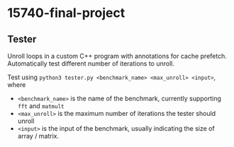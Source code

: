 # 15740-final-project

## Tester
Unroll loops in a custom C++ program with annotations for cache prefetch. Automatically test different number of iterations to unroll.

Test using `python3 tester.py <benchmark_name> <max_unroll> <input>`, where
* `<benchmark_name>` is the name of the benchmark, currently supporting `fft` and `matmult`
* `<max_unroll>` is the maximum number of iterations the tester should unroll
* `<input>` is the input of the benchmark, usually indicating the size of array / matrix.